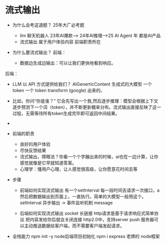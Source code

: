 # 流式输出

- 为什么会考这道题？
  25年大厂必考题
  - llm 聊天机器人 23年AI爆款--> 24年AI推理-->25 AI Agent 年  都是AI产品
  - 流式输出 属于用户体验内容 前端职责所在
  
- 为什么要流式输出？
前端：
  - 数据边生成边输出：可以让我们更快地看到响应。

后端：
  - LLM 以 API 方式提供给我们？
    AIGenerticContent 生成式的大模型 一个token 一个 token transform (google) 出来的。
  - 比如，你问“你是谁？”
    它会先写出一个我,然后逐步推理：模型会根据上下文逐步预测下一个词（token），并不断更新概率分布。流式输出直接反映了这一过程，无需等待所有token生成完毕即可返回中间结果。
  - 

- 前端的职责
  - 良好的用户体验
  - 尽快反馈结果
  - 流式输出，障眼法？你看一个个字蹦出来的时候，ai也在一边计算，让你感觉就像是它早就知道答案。
  - 心理学：懂用户心理，让人感觉很高级，让你愿意花时间去等

- 步骤
  - 前端如何实现流式输出
    有一个setInterval 每一段时间去请求一次接口，a然后把数据输出到页面上，一直执行。简单的大模型一般用这个。
    setInterval 异步输出 -> 事件监听机制 message 

  - 后端如何实现流式输出
    socket 长链接
    http请求是基于请求响应式简单协议 把内容发给你后就会关闭连接
    http2.0中，支持server push 服务器可以主动推送数据给客户端，而不需要客户端发起请求。

- 全栈能力
    npm init -y   node后端项目初始化
    npm i express    老牌的 node框架

   